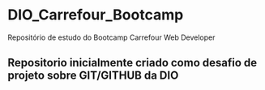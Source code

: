 # DIO_Carrefour_Bootcamp
Repositório de estudo do Bootcamp Carrefour Web Developer

## Repositorio inicialmente criado como desafio de projeto sobre GIT/GITHUB da DIO

